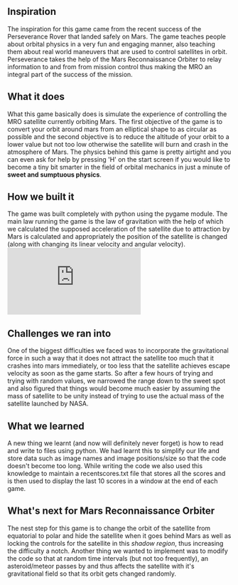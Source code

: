 ## Inspiration
The inspiration for this game came from the recent success of the Perseverance Rover that landed safely on Mars. The game teaches people about orbital physics in a very fun and engaging manner, also teaching them about real world maneuvers that are used to control satellites in orbit. Perseverance takes the help of the Mars Reconnaissance Orbiter to relay information to and from from mission control thus making the MRO an integral part of the success of the mission.
## What it does
What this game basically does is simulate the experience of controlling the MRO satellite currently orbiting Mars. The first objective of the game is to convert your orbit around mars from an elliptical shape to as circular as possible and the second objective is to reduce the altitude of your orbit to a lower value but not too low otherwise the satellite will burn and crash in the atmosphere of Mars. The physics behind this game is pretty airtight and you can even ask for help by pressing 'H' on the start screen if you would like to become a tiny bit smarter in the field of orbital mechanics in just a minute of **sweet and sumptuous physics**.
## How we built it
The game was built completely with python using the pygame module. The main law running the game is the law of gravitation with the help of which we calculated the supposed acceleration of the satellite due to attraction by Mars is calculated and appropriately the position of the satellite is changed (along with changing its linear velocity and angular velocity). ![Equation](http://www.sciweavers.org/tex2img.php?eq=F%3D%5Cfrac%7BG%2Am_1%2Am_2%7D%7Br%5E2%7D&bc=White&fc=Black&im=jpg&fs=12&ff=arev&edit=0)
## Challenges we ran into
One of the biggest difficulties we faced was to incorporate the gravitational force in such a way that it does not attract the satellite too much that it crashes into mars immediately, or too less that the satellite achieves escape velocity as soon as the game starts. So after a few hours of trying and trying with random values, we narrowed the range down to the sweet spot and also figured that things would become much easier by assuming the mass of satellite to be unity instead of trying to use the actual mass of the satellite launched by NASA.
## What we learned
A new thing we learnt (and now will definitely never forget) is how to read and write to files using python. We had learnt this to simplify our life and store data such as image names and image positions/size so that the code doesn't become too long. While writing the code we also used this knowledge to maintain a recentscores.txt file that stores all the scores and is then used to display the last 10 scores in a window at the end of each game.
## What's next for Mars Reconnaissance Orbiter
The nest step for this game is to change the orbit of the satellite from equatorial to polar and hide the satellite when it goes behind Mars as well as locking the controls for the satellite in this _shadow region_, thus increasing the difficulty a notch. Another thing we wanted to implement was to modify the code so that at random time intervals (but not too frequently), an asteroid/meteor passes by and thus affects the satellite with it's gravitational field so that its orbit gets changed randomly.
